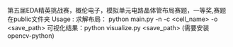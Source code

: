 第五届EDA精英挑战赛，概伦电子，模拟单元电路晶体管布局赛题，一等奖,赛题在public文件夹
Usage :
    求解布局：  python main.py -n <netlist> -c <cell_name> -o <save_path>
    可视化结果：python visualize.py <save_path> (需要安装opencv-python)
